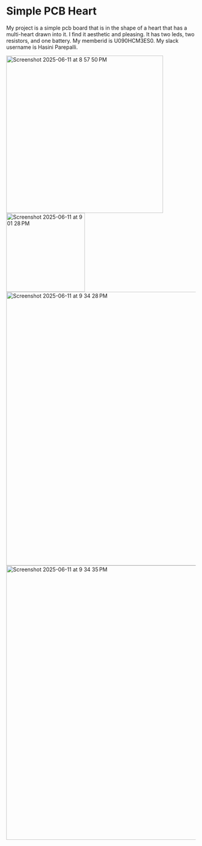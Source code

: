 # Simple PCB Heart 
My project is a simple pcb board that is in the shape of a heart that has a multi-heart drawn into it. I find it aesthetic and pleasing. It has two leds, two resistors, and one battery. 
My memberid is U090HCM3ES0. My slack username is Hasini Parepalli. 

<img width="417" alt="Screenshot 2025-06-11 at 8 57 50 PM" src="https://github.com/user-attachments/assets/0a4be595-7d49-41d6-90e4-f67863c641b2" />
<img width="209" alt="Screenshot 2025-06-11 at 9 01 28 PM" src="https://github.com/user-attachments/assets/2c1c3d49-6277-4f8a-a405-718965a652ed" />
<img width="725" alt="Screenshot 2025-06-11 at 9 34 28 PM" src="https://github.com/user-attachments/assets/b295d5ac-1472-4d24-8f83-c695a3581f2f" />
<img width="727" alt="Screenshot 2025-06-11 at 9 34 35 PM" src="https://github.com/user-attachments/assets/485e3cf3-61d9-471e-91db-6dd9d59a2d0c" />
